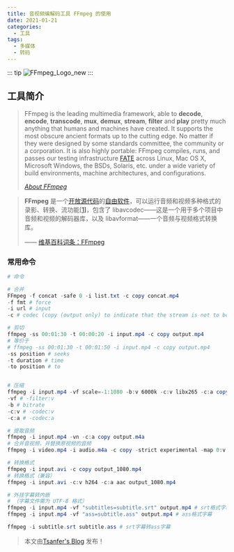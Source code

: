```yaml
---
title: 音视频编解码工具 FFmpeg 的使用
date: 2021-01-21
categories:
  - 工具
tags:
  - 多媒体
  - 转码
---
```

<!-- 文件位置：docs/views/Tool/ffmpeg.md -->

::: tip
![FFmpeg_Logo_new](https://cdn.tsanfer.com/image/FFmpeg_Logo_new.svg)
:::

<!-- more -->

## 工具简介

> FFmpeg is the leading multimedia framework, able to **decode**, **encode**, **transcode**, **mux**, **demux**, **stream**, **filter** and **play** pretty much anything that humans and machines have created. It supports the most obscure ancient formats up to the cutting edge. No matter if they were designed by some standards committee, the community or a corporation. It is also highly portable: FFmpeg compiles, runs, and passes our testing infrastructure [FATE](http://fate.ffmpeg.org) across Linux, Mac OS X, Microsoft Windows, the BSDs, Solaris, etc. under a wide variety of build environments, machine architectures, and configurations.
>
> [_About FFmpeg_](https://www.ffmpeg.org/about.html)

> **FFmpeg** 是一个[开放源代码](https://zh.wikipedia.org/wiki/開放原始碼)的[自由软件](https://zh.wikipedia.org/wiki/自由軟體)，可以运行音频和视频多种格式的录影、转换、流功能[[1\]](https://zh.wikipedia.org/wiki/FFmpeg#cite_note-1)，包含了 libavcodec——这是一个用于多个项目中音频和视频的解码器库，以及 libavformat——一个音频与视频格式转换库。
>
> —— [维基百科词条：FFmpeg](https://zh.wikipedia.org/wiki/FFmpeg)

### 常用命令

```powershell
# 命令

# 合并
FFmpeg -f concat -safe 0 -i list.txt -c copy concat.mp4
-f fmt # force
-i url # input
-c # codec (copy (output only) to indicate that the stream is not to be re-encoded.)

# 剪切
ffmpeg -ss 00:01:30 -t 00:00:20 -i input.mp4 -c copy output.mp4
# 等价于
# ffmpeg -ss 00:01:30 -t 00:01:50 -i input.mp4 -c copy output.mp4
-ss position # seeks
-t duration # time
-to position # to


# 压缩
ffmpeg -i input.mp4 -vf scale=-1:1080 -b:v 6000k -c:v libx265 -c:a copy output_1080.mp4
-vf # -filter:v
-b # bitrate
-c:v # -codec:v
-c:a # -codec:a

# 提取音频
ffmpeg -i input.mp4 -vn -c:a copy output.m4a
# 合并音视频，并替换原视频的音频
ffmpeg -i video.mp4 -i audio.m4a -c copy -strict experimental -map 0:v:0 -map 1:a:0 output.mp4

# 转换格式
ffmpeg -i input.avi -c copy output_1080.mp4
# 转换格式（兼容）
ffmpeg -i input.avi -c:v h264 -c:a aac output_1080.mp4

# 外挂字幕转内嵌
# （字幕文件需为 UTF-8 格式）
ffmpeg -i input.mp4 -vf "subtitles=subtitle.srt" output.mp4 # srt格式字幕
ffmpeg -i input.mp4 -vf "ass=subtitle.ass" output.mp4 # ass格式字幕

ffmpeg -i subtitle.srt subtitle.ass # srt字幕转ass字幕
```

> 本文由[Tsanfer's Blog](https://tsanfer.com) 发布！

